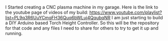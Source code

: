 

I Started creating a CNC plasma machine in my garage.
Here is the link to the youtube page of videos of my build:
https://www.youtube.com/playlist?list=PL9q3R6UuYCmqFH36Quq6bWLuj4QqubqNR
I am just starting to build a DIY Arduino based Torch Height Controller.
So this will be the repository for that code and any files I need to share for others to try to get it up and running.
